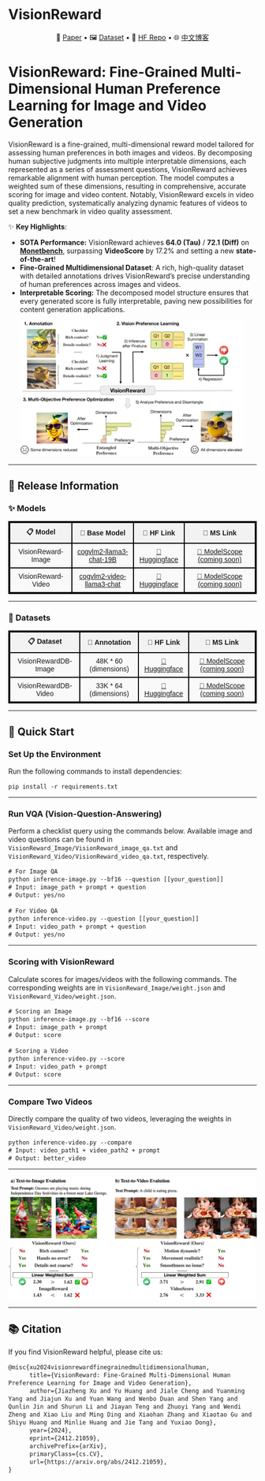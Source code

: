 # VisionReward

<p align="center">
   📃 <a href="https://arxiv.org/abs/2412.21059" target="_blank">Paper</a> • 🖼 <a href="https://huggingface.co/datasets/THUDM/VisionRewardDB-Video" target="_blank">Dataset</a> • 🤗 <a href="https://huggingface.co/THUDM/VisionReward-Video" target="_blank">HF Repo</a> • 🌐 <a href="https://zhuanlan.zhihu.com/p/16481080277" target="_blank">中文博客</a> <br>
</p>

# **VisionReward: Fine-Grained Multi-Dimensional Human Preference Learning for Image and Video Generation**

VisionReward is a fine-grained, multi-dimensional reward model tailored for assessing human preferences in both images and videos. By decomposing human subjective judgments into multiple interpretable dimensions, each represented as a series of assessment questions, VisionReward achieves remarkable alignment with human perception. The model computes a weighted sum of these dimensions, resulting in comprehensive, accurate scoring for image and video content. Notably, VisionReward excels in video quality prediction, systematically analyzing dynamic features of videos to set a new benchmark in video quality assessment.

✨ **Key Highlights**:
- **SOTA Performance:** VisionReward achieves **64.0 (Tau)** / **72.1 (Diff)** on **[Monetbench](https://huggingface.co/datasets/THUDM/VisionRewardDB-Video/viewer/monetbench)**, surpassing **VideoScore** by 17.2% and setting a new **state-of-the-art**!  
- **Fine-Grained Multidimensional Dataset**: A rich, high-quality dataset with detailed annotations drives VisionReward’s precise understanding of human preferences across images and videos.
- **Interpretable Scoring:** The decomposed model structure ensures that every generated score is fully interpretable, paving new possibilities for content generation applications.  

<div align="center">
<img src="asset/resource/overview.jpg" width="90%"/> 
</div>

---

## 🚀 Release Information

### ✨ **Models**
<table style="border-collapse: collapse; width: 100%; text-align: center; font-family: Arial, sans-serif; border: 2px solid #000;">
  <thead>
    <tr style="background-color: #f2f2f2;">
      <th style="border: 2px solid #000; padding: 8px; font-weight: bold;">📋 Model</th>
      <th style="border: 2px solid #000; padding: 8px; font-weight: bold;">🧠 Base Model</th>
      <th style="border: 2px solid #000; padding: 8px; font-weight: bold;">🤗 HF Link</th>
      <th style="border: 2px solid #000; padding: 8px; font-weight: bold;">🤖 MS Link</th>
    </tr>
  </thead>
  <tbody>
    <tr style="background-color: #f9f9f9;">
      <td style="border: 2px solid #000; padding: 8px;">VisionReward-Image</td>
      <td style="border: 2px solid #000; padding: 8px;"><a href="https://github.com/THUDM/CogVLM2" target="_blank">cogvlm2-llama3-chat-19B</a></td>
      <td style="border: 2px solid #000; padding: 8px;"><a href="https://huggingface.co/THUDM/VisionReward-Image" target="_blank">🤗 Huggingface</a></td>
      <td style="border: 2px solid #000; padding: 8px;"><a href="https://huggingface.co/THUDM/VisionReward-Image" target="_blank">🤖 ModelScope (coming soon)</a></td>
    </tr>
    <tr style="background-color: #f9f9f9;">
      <td style="border: 2px solid #000; padding: 8px;">VisionReward-Video</td>
      <td style="border: 2px solid #000; padding: 8px;"><a href="https://github.com/THUDM/CogVLM2" target="_blank">cogvlm2-video-llama3-chat</a></td>
      <td style="border: 2px solid #000; padding: 8px;"><a href="https://huggingface.co/THUDM/VisionReward-Video" target="_blank">🤗 Huggingface</a></td>
      <td style="border: 2px solid #000; padding: 8px;"><a href="https://huggingface.co/THUDM/VisionReward-Video" target="_blank">🤖 ModelScope (coming soon)</a></td>
    </tr>
  </tbody>
</table>

---

### 🎨 **Datasets**
<table style="border-collapse: collapse; width: 100%; text-align: center; font-family: Arial, sans-serif; border: 2px solid #000;">
  <thead>
    <tr style="background-color: #f2f2f2;">
      <th style="border: 2px solid #000; padding: 8px; font-weight: bold;">📋 Dataset</th>
      <th style="border: 2px solid #000; padding: 8px; font-weight: bold;">📝 Annotation</th>
      <th style="border: 2px solid #000; padding: 8px; font-weight: bold;">🤗 HF Link</th>
      <th style="border: 2px solid #000; padding: 8px; font-weight: bold;">🤖 MS Link</th>
    </tr>
  </thead>
  <tbody>
    <tr style="background-color: #f9f9f9;">
      <td style="border: 2px solid #000; padding: 8px;">VisionRewardDB-Image</td>
      <td style="border: 2px solid #000; padding: 8px;">48K * 60 (dimensions)</td>
      <td style="border: 2px solid #000; padding: 8px;"><a href="https://huggingface.co/datasets/THUDM/VisionRewardDB-Image" target="_blank">🤗 Huggingface</a></td>
      <td style="border: 2px solid #000; padding: 8px;"><a href="https://huggingface.co/datasets/THUDM/VisionRewardDB-Image" target="_blank">🤖 ModelScope (coming soon)</a></td>
    </tr>
    <tr style="background-color: #f9f9f9;">
      <td style="border: 2px solid #000; padding: 8px;">VisionRewardDB-Video</td>
      <td style="border: 2px solid #000; padding: 8px;">33K * 64 (dimensions)</td>
      <td style="border: 2px solid #000; padding: 8px;"><a href="https://huggingface.co/datasets/THUDM/VisionRewardDB-Video" target="_blank">🤗 Huggingface</a></td>
      <td style="border: 2px solid #000; padding: 8px;"><a href="https://huggingface.co/datasets/THUDM/VisionRewardDB-Video" target="_blank">🤖 ModelScope (coming soon)</a></td>
    </tr>
  </tbody>
</table>

---

## 🔧 Quick Start

### **Set Up the Environment**
Run the following commands to install dependencies:
```
pip install -r requirements.txt
```

---

### **Run VQA (Vision-Question-Answering)**
Perform a checklist query using the commands below. Available image and video questions can be found in `VisionReward_Image/VisionReward_image_qa.txt` and `VisionReward_Video/VisionReward_video_qa.txt`, respectively.
```
# For Image QA
python inference-image.py --bf16 --question [[your_question]]
# Input: image_path + prompt + question
# Output: yes/no

# For Video QA
python inference-video.py --question [[your_question]]
# Input: video_path + prompt + question
# Output: yes/no
```

---

### **Scoring with VisionReward**
Calculate scores for images/videos with the following commands. The corresponding weights are in `VisionReward_Image/weight.json` and `VisionReward_Video/weight.json`.
```
# Scoring an Image
python inference-image.py --bf16 --score 
# Input: image_path + prompt
# Output: score

# Scoring a Video
python inference-video.py --score
# Input: video_path + prompt
# Output: score
```

---

### **Compare Two Videos**
Directly compare the quality of two videos, leveraging the weights in `VisionReward_Video/weight.json`.
```
python inference-video.py --compare
# Input: video_path1 + video_path2 + prompt
# Output: better_video
```

---


<p align="center">
    <img src="asset/resource/VisionReward_demo.jpg" width="800px">
</p>

---

## 📚 Citation
If you find VisionReward helpful, please cite us:
```
@misc{xu2024visionrewardfinegrainedmultidimensionalhuman,
      title={VisionReward: Fine-Grained Multi-Dimensional Human Preference Learning for Image and Video Generation}, 
      author={Jiazheng Xu and Yu Huang and Jiale Cheng and Yuanming Yang and Jiajun Xu and Yuan Wang and Wenbo Duan and Shen Yang and Qunlin Jin and Shurun Li and Jiayan Teng and Zhuoyi Yang and Wendi Zheng and Xiao Liu and Ming Ding and Xiaohan Zhang and Xiaotao Gu and Shiyu Huang and Minlie Huang and Jie Tang and Yuxiao Dong},
      year={2024},
      eprint={2412.21059},
      archivePrefix={arXiv},
      primaryClass={cs.CV},
      url={https://arxiv.org/abs/2412.21059}, 
}
```